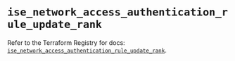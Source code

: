 # `ise_network_access_authentication_rule_update_rank`

Refer to the Terraform Registry for docs: [`ise_network_access_authentication_rule_update_rank`](https://registry.terraform.io/providers/ciscodevnet/ise/0.2.11/docs/resources/network_access_authentication_rule_update_rank).
